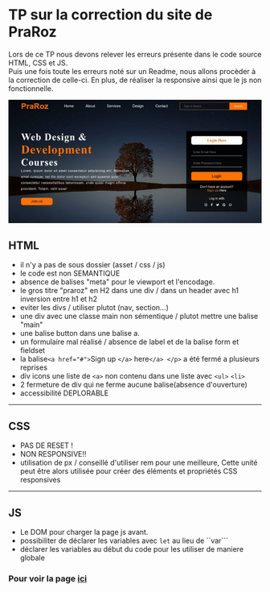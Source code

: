 # TP sur la correction du site de PraRoz 

Lors de ce TP nous devons relever les erreurs présente dans le code source HTML, CSS et JS.</br>
Puis une fois toute les erreurs noté sur un Readme, nous allons procèder à la correction de celle-ci. En plus, de réaliser la responsive ainsi que le js non fonctionnelle.
 

![alt text](./asset/Capture.PNG)
## HTML

- il n'y a pas de sous dossier (asset / css / js)
- le code est non SEMANTIQUE
- absence de balises "meta" pour le viewport et l'encodage.
- le gros titre "praroz" en H2 dans une div / dans un header avec h1 
inversion entre h1 et h2 
- eviter les divs / utiliser plutot (nav, section...)
- une div avec une classe main non sémentique / plutot mettre une balise "main"
- une balise button dans une balise a.
- un formulaire mal réalisé / absence de label et de la balise form et fieldset 
- la balise``<a href="#">``Sign up ``</a>`` here``</a> </p>``  a été fermé a plusieurs reprises 
- div icons une liste de ``<a>`` non contenu dans une liste avec ``<ul>`` ``<li>``
- 2 fermeture de div qui ne ferme aucune balise(absence d'ouverture)
- accessibilité DEPLORABLE 

---

## CSS

- PAS DE RESET !
- NON RESPONSIVE!!
- utilisation de px / conseillé d'utiliser rem pour une meilleure, Cette unité peut être alors utilisée pour créer des éléments et propriétés CSS responsives  

---

## JS

- Le DOM pour charger la page js avant.
- possibiliter de déclarer les variables avec ``let`` au lieu de ``var```
- déclarer les variables au début du code pour les utiliser de maniere globale

### Pour voir la page [ici](https://jiekruan.github.io/TP_PraRoz_ytb/test.html)
